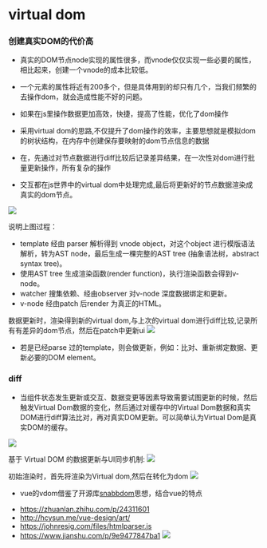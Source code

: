 # virtual dom

### 创建真实DOM的代价高
* 真实的DOM节点node实现的属性很多，而vnode仅仅实现一些必要的属性，相比起来，创建一个vnode的成本比较低。


* 一个元素的属性将近有200多个，但是具体用到的却只有几个，当我们频繁的去操作dom，就会造成性能不好的问题。

* 如果在js里操作数据更加高效，快捷，提高了性能，优化了dom操作

* 采用virtual dom的思路,不仅提升了dom操作的效率，主要思想就是模拟dom的树状结构，在内存中创建保存要映射的dom节点信息的数据

* 在，先通过对节点数据进行diff比较后记录差异结果，在一次性对dom进行批量更新操作，所有复杂的操作

* 交互都在js世界中的virtual dom中处理完成,最后将更新好的节点数据渲染成真实的dom节点。



![](https://cythilya.github.io/assets/2017-04-08-vue-rendering-flow.png)

说明上图过程：
* template 经由 parser 解析得到 vnode object，对这个object 进行模版语法解析，转为AST node，最后生成一棵完整的AST tree (抽象语法树，abstract syntax tree)。
* 使用AST tree 生成渲染函数(render function)，执行渲染函数会得到v-node。
* watcher 搜集依赖、经由observer 对v-node 深度数据绑定和更新。
* v-node 经由patch 后render 为真正的HTML。


数据更新时，渲染得到新的virtual dom,与上次的virtual dom进行diff比较,记录所有有差异的dom节点，然后在patch中更新ui
![](https://cythilya.github.io/assets/2017-04-11-vue-rendering-flow.png)

* 若是已经parse 过的template，则会做更新，例如：比对、重新绑定数据、更新必要的DOM element。

### diff
* 当组件状态发生更新或交互、数据变更等因素导致需要试图更新的时候，然后触发Virtual Dom数据的变化，然后通过对缓存中的Virtual Dom数据和真实DOM进行diff算法比对，再对真实DOM更新。可以简单认为Virtual Dom是真实DOM的缓存。

![](https://camo.githubusercontent.com/db55af854af44f10b16053687c6c02d3d5ae4b98/68747470733a2f2f692e6c6f6c692e6e65742f323031372f30382f32372f353961323431396133633631372e706e67)


基于 Virtual DOM 的数据更新与UI同步机制:
![](https://user-gold-cdn.xitu.io/2018/5/24/163904e89b21b515?imageView2/0/w/1280/h/960/format/webp/ignore-error/1)

初始渲染时，首先将渲染为Virtual dom,然后在转化为dom
![](https://user-gold-cdn.xitu.io/2017/5/16/39eac671c7fae8f73917ba1e6d06daa8?imageView2/0/w/1280/h/960/format/webp/ignore-error/1)


* vue的vdom借鉴了开源库[snabbdom](https://github.com/snabbdom/snabbdom)思想，结合vue的特点



- https://zhuanlan.zhihu.com/p/24311601
- http://hcysun.me/vue-design/art/
- https://johnresig.com/files/htmlparser.js
- https://www.jianshu.com/p/9e9477847ba1
![](https://pic1.zhimg.com/v2-be94fd2b90a02196edcfc6af5c176dc8_r.jpg)
